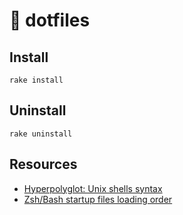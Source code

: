 # 🍤 dotfiles

## Install

```shell
rake install
```

## Uninstall

```shell
rake uninstall
```

## Resources

* [Hyperpolyglot: Unix shells syntax](http://hyperpolyglot.org/unix-shells)
* [Zsh/Bash startup files loading order](https://shreevatsa.wordpress.com/2008/03/30/zshbash-startup-files-loading-order-bashrc-zshrc-etc/)
